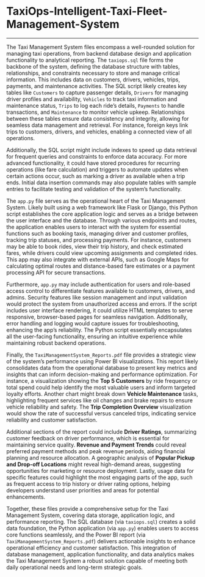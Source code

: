 # TaxiOps-Intelligent-Taxi-Fleet-Management-System

---

The Taxi Management System files encompass a well-rounded solution for managing taxi operations, from backend database design and application functionality to analytical reporting. The `taxiops.sql` file forms the backbone of the system, defining the database structure with tables, relationships, and constraints necessary to store and manage critical information. This includes data on customers, drivers, vehicles, trips, payments, and maintenance activities. The SQL script likely creates key tables like `Customers` to capture passenger details, `Drivers` for managing driver profiles and availability, `Vehicles` to track taxi information and maintenance status, `Trips` to log each ride’s details, `Payments` to handle transactions, and `Maintenance` to monitor vehicle upkeep. Relationships between these tables ensure data consistency and integrity, allowing for seamless data management and retrieval. For instance, foreign keys link trips to customers, drivers, and vehicles, enabling a connected view of all operations.

Additionally, the SQL script might include indexes to speed up data retrieval for frequent queries and constraints to enforce data accuracy. For more advanced functionality, it could have stored procedures for recurring operations (like fare calculation) and triggers to automate updates when certain actions occur, such as marking a driver as available when a trip ends. Initial data insertion commands may also populate tables with sample entries to facilitate testing and validation of the system’s functionality.

The `app.py` file serves as the operational heart of the Taxi Management System. Likely built using a web framework like Flask or Django, this Python script establishes the core application logic and serves as a bridge between the user interface and the database. Through various endpoints and routes, the application enables users to interact with the system for essential functions such as booking taxis, managing driver and customer profiles, tracking trip statuses, and processing payments. For instance, customers may be able to book rides, view their trip history, and check estimated fares, while drivers could view upcoming assignments and completed rides. This app may also integrate with external APIs, such as Google Maps for calculating optimal routes and distance-based fare estimates or a payment processing API for secure transactions.

Furthermore, `app.py` may include authentication for users and role-based access control to differentiate features available to customers, drivers, and admins. Security features like session management and input validation would protect the system from unauthorized access and errors. If the script includes user interface rendering, it could utilize HTML templates to serve responsive, browser-based pages for seamless navigation. Additionally, error handling and logging would capture issues for troubleshooting, enhancing the app’s reliability. The Python script essentially encapsulates all the user-facing functionality, ensuring an intuitive experience while maintaining robust backend operations.

Finally, the `TaxiManagementSystem_Reports.pdf` file provides a strategic view of the system’s performance using Power BI visualizations. This report likely consolidates data from the operational database to present key metrics and insights that can inform decision-making and performance optimization. For instance, a visualization showing the **Top 5 Customers** by ride frequency or total spend could help identify the most valuable users and inform targeted loyalty efforts. Another chart might break down **Vehicle Maintenance** tasks, highlighting frequent services like oil changes and brake repairs to ensure vehicle reliability and safety. The **Trip Completion Overview** visualization would show the rate of successful versus canceled trips, indicating service reliability and customer satisfaction.

Additional sections of the report could include **Driver Ratings**, summarizing customer feedback on driver performance, which is essential for maintaining service quality. **Revenue and Payment Trends** could reveal preferred payment methods and peak revenue periods, aiding financial planning and resource allocation. A geographic analysis of **Popular Pickup and Drop-off Locations** might reveal high-demand areas, suggesting opportunities for marketing or resource deployment. Lastly, usage data for specific features could highlight the most engaging parts of the app, such as frequent access to trip history or driver rating options, helping developers understand user priorities and areas for potential enhancements.

Together, these files provide a comprehensive setup for the Taxi Management System, covering data storage, application logic, and performance reporting. The SQL database (via `taxiops.sql`) creates a solid data foundation, the Python application (via `app.py`) enables users to access core functions seamlessly, and the Power BI report (via `TaxiManagementSystem_Reports.pdf`) delivers actionable insights to enhance operational efficiency and customer satisfaction. This integration of database management, application functionality, and data analytics makes the Taxi Management System a robust solution capable of meeting both daily operational needs and long-term strategic goals.
